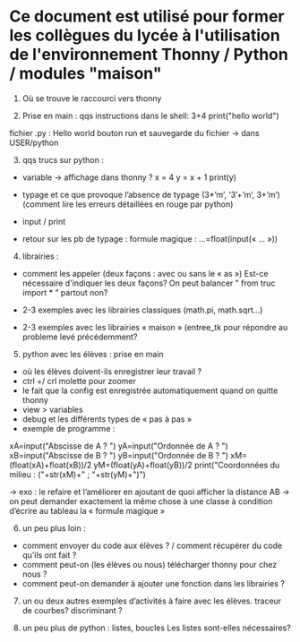 # Ce document est utilisé pour former les collègues du lycée à l'utilisation de l'environnement Thonny / Python / modules "maison"

 1. Où se trouve le raccourci vers thonny

 2. Prise en main : 
qqs instructions dans le shell:
    3+4
print("hello world")

fichier .py : Hello world
bouton run et sauvegarde du fichier -> dans USER/python

3) qqs trucs sur python :
- variable -> affichage dans thonny ?
x = 4
y = x + 1
print(y)

- typage et ce que provoque l’absence de typage (3*’m’, ‘3’+’m’, 3+’m’) (comment lire les erreurs détaillées en rouge par python) 
- input / print
- retour sur les pb de typage : formule magique : ...=float(input(« ... »)) 

4) librairies :
- comment les appeler (deux façons : avec ou sans le « as ») 
Est-ce nécessaire d'indiquer les deux façons? On peut balancer " from truc import * " partout non?

- 2-3 exemples avec les librairies classiques (math.pi, math.sqrt…)
- 2-3 exemples avec les librairies « maison » (entree_tk pour répondre au probleme levé précédemment?
    

5) python avec les élèves : prise en main
- où les élèves doivent-ils enregistrer leur travail ?
- ctrl +/ crl molette pour zoomer
- le fait que la config est enregistrée automatiquement quand on quitte thonny
- view > variables
- debug et les différents types de « pas à pas »
- exemple de programme :

xA=input("Abscisse de A ? ")
yA=input("Ordonnée de A ? ")
xB=input("Abscisse de B ? ")
yB=input("Ordonnée de B ? ")
xM=(float(xA)+float(xB))/2
yM=(float(yA)+float(yB))/2
print("Coordonnées du milieu : ("+str(xM)+" ; "+str(yM)+")")

→ exo : le refaire et l’améliorer en ajoutant de quoi afficher la distance AB
→ on peut demander exactement la même chose à une classe à condition d’écrire au tableau la « formule magique »

6) un peu plus loin : 
- comment envoyer du code aux élèves ? / comment récupérer du code qu’ils ont fait ?
- comment peut-on (les élèves ou nous) télécharger thonny pour chez nous ?
- comment peut-on demander à ajouter une fonction dans les librairies ?

7) un ou deux autres exemples d’activités à faire avec les élèves.
traceur de courbes?
discriminant ?

8) un peu plus de python : listes, boucles
Les listes sont-elles nécessaires?
